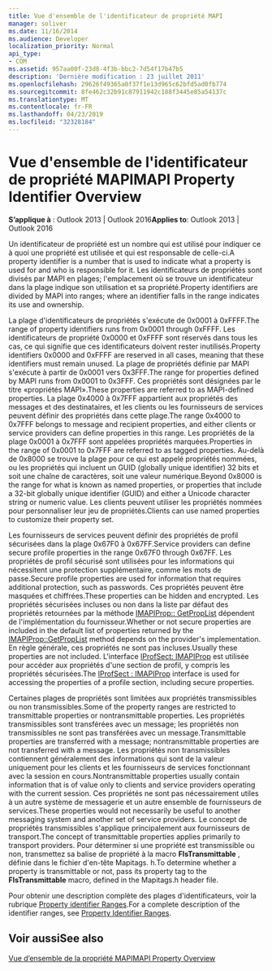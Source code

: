 ```yaml
---
title: Vue d'ensemble de l'identificateur de propriété MAPI
manager: soliver
ms.date: 11/16/2014
ms.audience: Developer
localization_priority: Normal
api_type:
- COM
ms.assetid: 957aa00f-23d8-4f3b-bbc2-7d54f17b47b5
description: 'Dernière modification : 23 juillet 2011'
ms.openlocfilehash: 29626f49365a0f37f1e13d965c62bfd5ad0fb774
ms.sourcegitcommit: 8fe462c32b91c87911942c188f3445e85a54137c
ms.translationtype: MT
ms.contentlocale: fr-FR
ms.lasthandoff: 04/23/2019
ms.locfileid: "32328184"
---
```

# <a name="mapi-property-identifier-overview"></a><span data-ttu-id="a00e5-103">Vue d'ensemble de l'identificateur de propriété MAPI</span><span class="sxs-lookup"><span data-stu-id="a00e5-103">MAPI Property Identifier Overview</span></span>

  
  
<span data-ttu-id="a00e5-104">**S’applique à** : Outlook 2013 | Outlook 2016</span><span class="sxs-lookup"><span data-stu-id="a00e5-104">**Applies to**: Outlook 2013 | Outlook 2016</span></span> 
  
<span data-ttu-id="a00e5-105">Un identificateur de propriété est un nombre qui est utilisé pour indiquer ce à quoi une propriété est utilisée et qui est responsable de celle-ci.</span><span class="sxs-lookup"><span data-stu-id="a00e5-105">A property identifier is a number that is used to indicate what a property is used for and who is responsible for it.</span></span> <span data-ttu-id="a00e5-106">Les identificateurs de propriétés sont divisés par MAPI en plages; l'emplacement où se trouve un identificateur dans la plage indique son utilisation et sa propriété.</span><span class="sxs-lookup"><span data-stu-id="a00e5-106">Property identifiers are divided by MAPI into ranges; where an identifier falls in the range indicates its use and ownership.</span></span> 
  
<span data-ttu-id="a00e5-107">La plage d'identificateurs de propriétés s'exécute de 0x0001 à 0xFFFF.</span><span class="sxs-lookup"><span data-stu-id="a00e5-107">The range of property identifiers runs from 0x0001 through 0xFFFF.</span></span> <span data-ttu-id="a00e5-108">Les identificateurs de propriété 0x0000 et 0xFFFF sont réservés dans tous les cas, ce qui signifie que ces identificateurs doivent rester inutilisés.</span><span class="sxs-lookup"><span data-stu-id="a00e5-108">Property identifiers 0x0000 and 0xFFFF are reserved in all cases, meaning that these identifiers must remain unused.</span></span> <span data-ttu-id="a00e5-109">La plage de propriétés définie par MAPI s'exécute à partir de 0x0001 vers 0x3FFF.</span><span class="sxs-lookup"><span data-stu-id="a00e5-109">The range for properties defined by MAPI runs from 0x0001 to 0x3FFF.</span></span> <span data-ttu-id="a00e5-110">Ces propriétés sont désignées par le titre «propriétés MAPI».</span><span class="sxs-lookup"><span data-stu-id="a00e5-110">These properties are referred to as MAPI-defined properties.</span></span> <span data-ttu-id="a00e5-111">La plage 0x4000 à 0x7FFF appartient aux propriétés des messages et des destinataires, et les clients ou les fournisseurs de services peuvent définir des propriétés dans cette plage.</span><span class="sxs-lookup"><span data-stu-id="a00e5-111">The range 0x4000 to 0x7FFF belongs to message and recipient properties, and either clients or service providers can define properties in this range.</span></span> <span data-ttu-id="a00e5-112">Les propriétés de la plage 0x0001 à 0x7FFF sont appelées propriétés marquées.</span><span class="sxs-lookup"><span data-stu-id="a00e5-112">Properties in the range of 0x0001 to 0x7FFF are referred to as tagged properties.</span></span> <span data-ttu-id="a00e5-113">Au-delà de 0x8000 se trouve la plage pour ce qui est appelé propriétés nommées, ou les propriétés qui incluent un GUID (globally unique identifier) 32 bits et soit une chaîne de caractères, soit une valeur numérique.</span><span class="sxs-lookup"><span data-stu-id="a00e5-113">Beyond 0x8000 is the range for what is known as named properties, or properties that include a 32-bit globally unique identifier (GUID) and either a Unicode character string or numeric value.</span></span> <span data-ttu-id="a00e5-114">Les clients peuvent utiliser les propriétés nommées pour personnaliser leur jeu de propriétés.</span><span class="sxs-lookup"><span data-stu-id="a00e5-114">Clients can use named properties to customize their property set.</span></span>
  
<span data-ttu-id="a00e5-115">Les fournisseurs de services peuvent définir des propriétés de profil sécurisées dans la plage 0x67F0 à 0x67FF.</span><span class="sxs-lookup"><span data-stu-id="a00e5-115">Service providers can define secure profile properties in the range 0x67F0 through 0x67FF.</span></span> <span data-ttu-id="a00e5-116">Les propriétés de profil sécurisé sont utilisées pour les informations qui nécessitent une protection supplémentaire, comme les mots de passe.</span><span class="sxs-lookup"><span data-stu-id="a00e5-116">Secure profile properties are used for information that requires additional protection, such as passwords.</span></span> <span data-ttu-id="a00e5-117">Ces propriétés peuvent être masquées et chiffrées.</span><span class="sxs-lookup"><span data-stu-id="a00e5-117">These properties can be hidden and encrypted.</span></span> <span data-ttu-id="a00e5-118">Les propriétés sécurisées incluses ou non dans la liste par défaut des propriétés retournées par la méthode [IMAPIProp:: GetPropList](imapiprop-getproplist.md) dépendent de l'implémentation du fournisseur.</span><span class="sxs-lookup"><span data-stu-id="a00e5-118">Whether or not secure properties are included in the default list of properties returned by the [IMAPIProp::GetPropList](imapiprop-getproplist.md) method depends on the provider's implementation.</span></span> <span data-ttu-id="a00e5-119">En règle générale, ces propriétés ne sont pas incluses.</span><span class="sxs-lookup"><span data-stu-id="a00e5-119">Usually these properties are not included.</span></span> <span data-ttu-id="a00e5-120">L'interface [IProfSect: IMAPIProp](iprofsectimapiprop.md) est utilisée pour accéder aux propriétés d'une section de profil, y compris les propriétés sécurisées.</span><span class="sxs-lookup"><span data-stu-id="a00e5-120">The [IProfSect : IMAPIProp](iprofsectimapiprop.md) interface is used for accessing the properties of a profile section, including secure properties.</span></span> 
  
<span data-ttu-id="a00e5-121">Certaines plages de propriétés sont limitées aux propriétés transmissibles ou non transmissibles.</span><span class="sxs-lookup"><span data-stu-id="a00e5-121">Some of the property ranges are restricted to transmittable properties or nontransmittable properties.</span></span> <span data-ttu-id="a00e5-122">Les propriétés transmissibles sont transférées avec un message; les propriétés non transmissibles ne sont pas transférées avec un message.</span><span class="sxs-lookup"><span data-stu-id="a00e5-122">Transmittable properties are transferred with a message; nontransmittable properties are not transferred with a message.</span></span> <span data-ttu-id="a00e5-123">Les propriétés non transmissibles contiennent généralement des informations qui sont de la valeur uniquement pour les clients et les fournisseurs de services fonctionnant avec la session en cours.</span><span class="sxs-lookup"><span data-stu-id="a00e5-123">Nontransmittable properties usually contain information that is of value only to clients and service providers operating with the current session.</span></span> <span data-ttu-id="a00e5-124">Ces propriétés ne sont pas nécessairement utiles à un autre système de messagerie et un autre ensemble de fournisseurs de services.</span><span class="sxs-lookup"><span data-stu-id="a00e5-124">These properties would not necessarily be useful to another messaging system and another set of service providers.</span></span> <span data-ttu-id="a00e5-125">Le concept de propriétés transmissibles s'applique principalement aux fournisseurs de transport.</span><span class="sxs-lookup"><span data-stu-id="a00e5-125">The concept of transmittable properties applies primarily to transport providers.</span></span> <span data-ttu-id="a00e5-126">Pour déterminer si une propriété est transmissible ou non, transmettez sa balise de propriété à la macro **FIsTransmittable** , définie dans le fichier d'en-tête Mapitags. h.</span><span class="sxs-lookup"><span data-stu-id="a00e5-126">To determine whether a property is transmittable or not, pass its property tag to the **FIsTransmittable** macro, defined in the Mapitags.h header file.</span></span> 
  
<span data-ttu-id="a00e5-127">Pour obtenir une description complète des plages d'identificateurs, voir la rubrique [Property identifier Ranges](property-identifier-ranges.md).</span><span class="sxs-lookup"><span data-stu-id="a00e5-127">For a complete description of the identifier ranges, see [Property Identifier Ranges](property-identifier-ranges.md).</span></span>
  
## <a name="see-also"></a><span data-ttu-id="a00e5-128">Voir aussi</span><span class="sxs-lookup"><span data-stu-id="a00e5-128">See also</span></span>



[<span data-ttu-id="a00e5-129">Vue d’ensemble de la propriété MAPI</span><span class="sxs-lookup"><span data-stu-id="a00e5-129">MAPI Property Overview</span></span>](mapi-property-overview.md)

